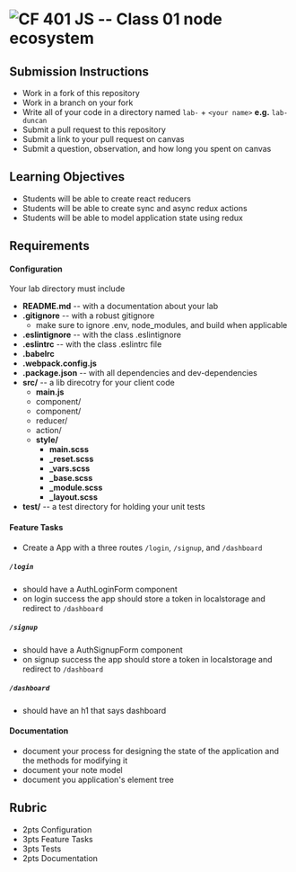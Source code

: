 ![CF](https://camo.githubusercontent.com/70edab54bba80edb7493cad3135e9606781cbb6b/687474703a2f2f692e696d6775722e636f6d2f377635415363382e706e67) 401 JS -- Class 01 node ecosystem 
===

## Submission Instructions
  * Work in a fork of this repository
  * Work in a branch on your fork
  * Write all of your code in a directory named `lab-` + `<your name>` **e.g.** `lab-duncan`
  * Submit a pull request to this repository
  * Submit a link to your pull request on canvas
  * Submit a question, observation, and how long you spent on canvas  

## Learning Objectives  
* Students will be able to create react reducers
* Students will be able to create sync and async redux actions
* Students will be able to model application state using redux

## Requirements  
#### Configuration  
<!-- list of files, configurations, tools, etc that are required -->
Your lab directory must include  
* **README.md** -- with a documentation about your lab
* **.gitignore** -- with a robust gitignore
  * make sure to ignore .env, node_modules, and build when applicable
* **.eslintignore** -- with the class .eslintignore
* **.eslintrc** -- with the class .eslintrc file
* **.babelrc**
* **.webpack.config.js** 
* **.package.json** -- with all dependencies and dev-dependencies
* **src/** -- a lib direcotry for your client code
  * **main.js**
  *  component/
  *  component/
  *  reducer/
  *  action/
  * **style/**
    * **main.scss**
    * **_reset.scss**
    * **_vars.scss**
    * **_base.scss**
    * **_module.scss**
    * **_layout.scss**
* **test/** -- a test directory for holding your unit tests

#### Feature Tasks  
* Create a App with a three routes `/login`, `/signup`, and `/dashboard`

##### `/login`
* should have a AuthLoginForm component
* on login success the app should store a token in localstorage and redirect to `/dashboard`

##### `/signup`
* should have a AuthSignupForm component
* on signup success the app should store a token in localstorage and redirect to `/dashboard`

##### `/dashboard`
* should have an h1 that says dashboard

####  Documentation  
* document your process for designing the state of the application and the methods for modifying it
* document your note model
* document you application's element tree

## Rubric  
* 2pts Configuration
* 3pts Feature Tasks
* 3pts Tests
* 2pts Documentation
